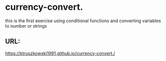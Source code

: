 # currency-convert.
this is the first exercise using conditional functions and converting variables to number or strings

## URL:
https://ktruszkowski1991.github.io/currency-convert./

